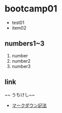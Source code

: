 # bootcamp01
- test01
- item02

## numbers1~3

1. number
2. number2
3. number3

## link
~~ うちけし~~

- [マークダウン記法](https://backlog.com/ja/blog/how-to-write-markdown/)
